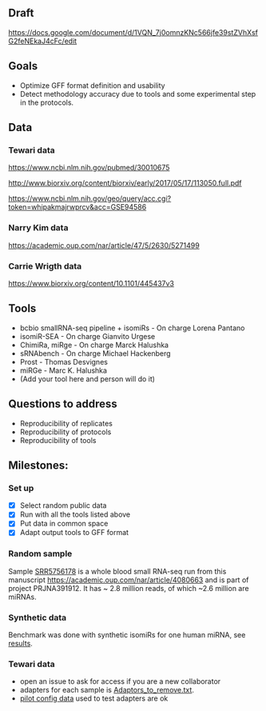 ## Draft

https://docs.google.com/document/d/1VQN_7j0omnzKNc566jfe39stZVhXsfG2feNEkaJ4cFc/edit

## Goals

* Optimize GFF format definition and usability
* Detect methodology accuracy due to tools and some experimental step in the protocols.

## Data

### Tewari data

https://www.ncbi.nlm.nih.gov/pubmed/30010675

http://www.biorxiv.org/content/biorxiv/early/2017/05/17/113050.full.pdf

https://www.ncbi.nlm.nih.gov/geo/query/acc.cgi?token=whipakmajrwprcv&acc=GSE94586

### Narry Kim data

https://academic.oup.com/nar/article/47/5/2630/5271499

### Carrie Wrigth data 

https://www.biorxiv.org/content/10.1101/445437v3

## Tools

* bcbio smallRNA-seq pipeline + isomiRs - On charge Lorena Pantano
* isomiR-SEA - On charge Gianvito Urgese
* ChimiRa, miRge - On charge Marck Halushka
* sRNAbench - On charge Michael Hackenberg
* Prost - Thomas Desvignes
* miRGe - Marc K. Halushka
* (Add your tool here and person will do it)

## Questions to address

* Reproducibility of replicates
* Reproducibility of protocols
* Reproducibility of tools

## Milestones:

### Set up

* [X] Select random public data
* [X] Run with all the tools listed above
* [X] Put data in common space
* [X] Adapt output tools to GFF format

### Random sample

Sample [SRR5756178](https://www.ncbi.nlm.nih.gov/sra/?term=SRR5756178) is a whole blood small RNA-seq run from this manuscript https://academic.oup.com/nar/article/4080663 and is part of project PRJNA391912.  It has ~ 2.8 million reads, of which ~2.6 million are miRNAs.

### Synthetic data

Benchmark was done with synthetic isomiRs for one human miRNA, see [results](https://github.com/miRTop/incubator/tree/master/synthetic).

### Tewari data

* open an issue to ask for access if you are a new collaborator
* adapters for each sample is [Adaptors_to_remove.txt](Adaptors_to_remove.txt).
* [pilot config data](tewari_mini.csv) used to test adapters are ok
